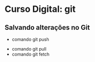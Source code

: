 # Curso Digital: git

## Salvando alterações no Git

- comando git push
* comando git pull
* comando git fetch
  
  
